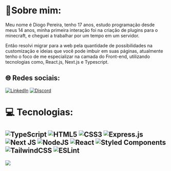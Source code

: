 # 💫Sobre mim:
Meu nome é Diogo Pereira, tenho 17 anos, estudo programação desde meus 14 anos, minha primeira interação foi na criação de plugins para o minecraft, e cheguei a trabalhar por um tempo em um servidor.

Então resolvi migrar para a web pela quantidade de possibilidades na customização e ideias que você pode imbuir em suas páginas, atualmente tenho o foco de me especializar na camada do Front-end, utilizando tecnologias como, React.js, Next.js e Typescript.


## 🌐 Redes sociais:
[![LinkedIn](https://img.shields.io/badge/LinkedIn-%230077B5.svg?logo=linkedin&logoColor=white)](https://linkedin.com/in/fhill-slinger) 
[![Discord](https://img.shields.io/badge/Discord-%237289DA.svg?logo=discord&logoColor=white)](https://discord.com/users/882178309205671956) 

# 💻 Tecnologias:

![TypeScript](https://img.shields.io/badge/typescript-%23007ACC.svg?style=for-the-badge&logo=typescript&logoColor=white) ![HTML5](https://img.shields.io/badge/html5-%23E34F26.svg?style=for-the-badge&logo=html5&logoColor=white) ![CSS3](https://img.shields.io/badge/css3-%231572B6.svg?style=for-the-badge&logo=css3&logoColor=white) ![Express.js](https://img.shields.io/badge/express.js-%23404d59.svg?style=for-the-badge&logo=express&logoColor=%2361DAFB) ![Next JS](https://img.shields.io/badge/Next-black?style=for-the-badge&logo=next.js&logoColor=white) ![NodeJS](https://img.shields.io/badge/node.js-6DA55F?style=for-the-badge&logo=node.js&logoColor=white) ![React](https://img.shields.io/badge/react-%2320232a.svg?style=for-the-badge&logo=react&logoColor=%2361DAFB) ![Styled Components](https://img.shields.io/badge/styled--components-DB7093?style=for-the-badge&logo=styled-components&logoColor=white) ![TailwindCSS](https://img.shields.io/badge/tailwindcss-%2338B2AC.svg?style=for-the-badge&logo=tailwind-css&logoColor=white) ![ESLint](https://img.shields.io/badge/ESLint-4B3263?style=for-the-badge&logo=eslint&logoColor=white)
---
[![](https://visitcount.itsvg.in/api?id=FhillSlinger&label=Views&color=6&icon=6&pretty=true)](https://visitcount.itsvg.in)
